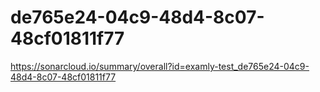 # de765e24-04c9-48d4-8c07-48cf01811f77
https://sonarcloud.io/summary/overall?id=examly-test_de765e24-04c9-48d4-8c07-48cf01811f77
